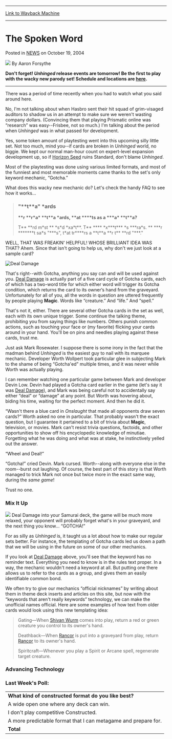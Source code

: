 
---
[Link to Wayback Machine](https://web.archive.org/web/20210429044300/https://magic.wizards.com/en/articles/archive/spoken-word-2004-10-19)

[_metadata_:author]:- "Aaron Forsythe"
[_metadata_:description]:- "Don't forget! Unhinged release events are tomorrow! Be the first to play with the wacky new parody set! Schedule and locations are here. There was a period of time recently when you had to watch what you said around here. No, I'm not talking about when Hasbro sent their hit squad of grim-visaged auditors to shadow us in an attempt to make sure we weren't wasting company"
[_metadata_:generator]:- "Drupal 7 (http://drupal.org)"
[_metadata_:node]:- "289606"
[_metadata_:publish_date]:- "2004-10-19"
[_metadata_:source]:- "div-main-content"
[_metadata_:title]:- "The Spoken Word"
[_metadata_:wayback_capture_timestamp]:- "2021-04-29 04:43:00"
[_metadata_:wayback_raw_url]:- "https://web.archive.org/web/20210429044300id_/https://magic.wizards.com/en/articles/archive/spoken-word-2004-10-19"
[_metadata_:wayback_url]:- "https://magic.wizards.com/en/articles/archive/spoken-word-2004-10-19"
---


The Spoken Word
===============



 Posted in [NEWS](/en/articles?source=MX_Nav2020)
 on October 19, 2004 






![](https://media.magic.wizards.com/styles/auth_small/public/images/person/authorpic_aaronforsythe.jpg)
By Aaron Forsythe











**Don't forget! *Unhinged* release events are tomorrow! Be the first to play with the wacky new parody set! Schedule and locations are [here](http://archive.wizards.com/Magic/TCG/Events.aspx?x=events/magic/prereleases).**




---

There was a period of time recently when you had to watch what you said around here.


No, I'm not talking about when Hasbro sent their hit squad of grim-visaged auditors to shadow us in an attempt to make sure we weren't wasting company dollars. (Convincing them that playing Prismatic online was “research” was easy--Frisbee, not so much.) I'm talking about the period when *Unhinged* was in what passed for development.


Yes, some token amount of playtesting went into this upcoming silly little set. Not too much, mind you--if cards are broken in *Unhinged* world, no biggie. We kept our normal man-hour count on expert-level expansion development up, so if [Horizon Seed](http://gatherer.wizards.com/Pages/Card/Details.aspx?name=Horizon+Seed) ruins Standard, don't blame *Unhinged*.


Most of the playtesting was done using various limited formats, and most of the funniest and most memorable moments came thanks to the set's only keyword mechanic, “Gotcha.”


What does this wacky new mechanic do? Let's check the handy FAQ to see how it works…



> 
> ### "\*\*t\*\*a" \*ards
> 
> 
> **\*\*r \*\*r\*a\* \*\*t\*\*a \*ards, \*\*at \*\*\*\*ts as a \*\*\*a\* \*\*t\*\*a?**
> 
> 
> T\*\* \*\*rd m\*st \*\* \*s\*d \*xa\*t\*\*. T\*\* \*\*\*\* \*x\*\*\*t\*\*\* \*s \*\*\*ra\*s. \*\* \*\*\*r \*\*\*\*\*\*\*t sa\*s "\*\*\*s", t\*at tr\*\*\*\*rs a \*\*t\*\*a \*\*r t\*\* \*\*rd "\*\*\*."
> 
> 
> 


WELL, THAT WAS FREAKIN' HELPFUL! WHOSE BRILLIANT IDEA WAS THAT? Ahem. Since that isn't going to help us, why don't we just look at a sample card?




![Deal Damage](http://gatherer.wizards.com/Handlers/Image.ashx?size=small&type=card&name=Deal%20Damage&options=)


That's right--with Gotcha, anything you say can and will be used against you. [Deal Damage](http://gatherer.wizards.com/Pages/Card/Details.aspx?name=Deal+Damage) is actually part of a five card cycle of Gotcha cards, each of which has a two-word title for which either word will trigger its Gotcha condition, which returns the card to its owner‘s hand from the graveyard. Unfortunately for all of you, all the words in question are uttered frequently by people playing **Magic**. Words like “creature.” And “life.” And “spell.”


That's not it, either. There are several other Gotcha cards in the set as well, each with its own unique trigger. Some continue the talking theme, prohibiting you from saying things like numbers. Others punish common actions, such as touching your face or (my favorite) flicking your cards around in your hand. You'll be on pins and needles playing against these cards, trust me.


Just ask Mark Rosewater. I suppose there is some irony in the fact that the madman behind *Unhinged* is the easiest guy to nail with its marquee mechanic. Developer Worth Wollpert took particular glee in subjecting Mark to the shame of being “Gotcha'ed” multiple times, and it was never while Worth was actually playing.


I can remember watching one particular game between Mark and developer Devin Low. Devin had played a Gotcha card earlier in the game (let's say it was [Deal Damage](http://gatherer.wizards.com/Pages/Card/Details.aspx?name=Deal+Damage)), and Mark was being careful not to accidentally say either “deal” or “damage” at any point. But Worth was hovering about, biding his time, waiting for the perfect moment. And then he did it.


“Wasn't there a blue card in *Onslaught* that made all opponents draw seven cards?” Worth asked no one in particular. That probably wasn't the exact question, but I guarantee it pertained to a bit of trivia about **Magic**, television, or movies. Mark can't resist trivia questions, factoids, and other opportunities to show off his encyclopedic knowledge of minutiae. Forgetting what he was doing and what was at stake, he instinctively yelled out the answer.


“Wheel and Deal!”


“Gotcha!” cried Devin. Mark cursed. Worth--along with everyone else in the room--burst out laughing. Of course, the best part of this story is that Worth managed to trick Mark not once but twice more in the exact same way, during the *same game*!


Trust no one.


### Mix It Up


![](https://media.wizards.com/legacy/global/images/mtgcom_daily_af41_picmain_en.jpg)
Deal Damage into your Samurai deck, the game will be much more relaxed, your opponent will probably forget what's in your graveyard, and the next thing you know… “GOTCHA!”


For as silly as *Unhinged* is, it taught us a lot about how to make our regular sets better. For instance, the templating of Gotcha cards led us down a path that we will be using in the future on some of our other mechanics.


If you look at [Deal Damage](http://gatherer.wizards.com/Pages/Card/Details.aspx?name=Deal+Damage) above, you'll see that the keyword has no reminder text. Everything you need to know is in the rules text proper. In a way, the mechanic wouldn't need a keyword at all. But putting one there allows us to refer to the cards as a group, and gives them an easily identifiable common bond.


We often try to give our mechanics “official nicknames” by writing about them in theme deck inserts and articles on this site, but now with the “keywords that aren't really keywords” technology, we can make the unofficial names official. Here are some examples of how text from older cards would look using this new templating idea:



> 
> Gating—When [Shivan Wurm](http://gatherer.wizards.com/Pages/Card/Details.aspx?name=Shivan+Wurm) comes into play, return a red or green creature you control to its owner's hand.
> 
> 
> Deathback—When [Rancor](http://gatherer.wizards.com/Pages/Card/Details.aspx?name=Rancor) is put into a graveyard from play, return [Rancor](http://gatherer.wizards.com/Pages/Card/Details.aspx?name=Rancor) to its owner's hand.
> 
> 
> Spiritcraft—Whenever you play a Spirit or Arcane spell, regenerate target creature.
> 
> 
> 


### Advancing Technology


### Last Week's Poll:




|  |
| --- |
| **What kind of constructed format do you like best?** |
| A wide open one where any deck can win. | 8157 | 73.0% |
| I don't play competitive Constructed. | 1671 | 15.0% |
| A more predictable format that I can metagame and prepare for. | 1349 | 12.1% |
| **Total** | **11177** | **100.0%** |







